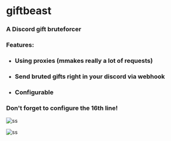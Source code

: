 # giftbeast
 ### A Discord gift bruteforcer

### Features:
+ ### Using proxies (mmakes really a lot of requests)
+ ### Send bruted gifts right in your discord via webhook
+ ### Configurable

### Don't forget to configure the 16th line!

![ss](https://i.imgur.com/1ut6PXN.png)

![ss](https://i.imgur.com/5ohkG3c.png)
